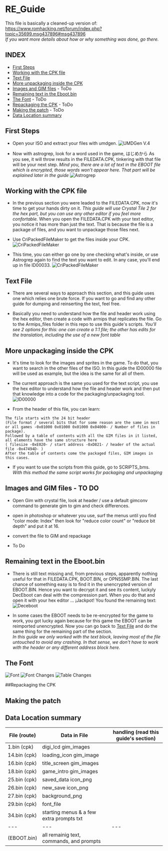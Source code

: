 # RE_Guide

This file is basically a cleaned-up version of:  
https://www.romhacking.net/forum/index.php?topic=35699.msg437896#msg437896  
*If you want more details about how or why something was done, go there.*

## INDEX 
- [First Steps](#First-Steps)
- [Working with the CPK file](#Working-with-the-CPK-file)
- [Text File](#Text-File)
- [More unpackaging inside the CPK](#More-unpackaging-inside-the-CPK)
- [Images and GIM files](#Images-and-GIM-files) - ToDo
- [Remaining text in the Eboot.bin](#Remaining-text-in-the-Eboot.bin)
- [The Font](#The-Font) - ToDo
- [Repackaging the CPK](#Repackaging-the-CPK) - ToDo
- [Making the patch](#Making-the-patch) - ToDo
- [Data Location summary](#Data-Location-summary)


## First Steps

- Open your ISO and extract your files with umdgen.
![UMDGen V.4](https://imgur.com/bZgTET9.png)

- Now with astrogrep, look for a word used in the game, はじめから
As you see, it will throw results in the FILEDATA.CPK, tinkering with that file will be your next step.
*Mind you, there are a lot of text in the EBOOT file which is encrypted, those words won't appear here. 
That part will be explained later in the guide*
![Astrogrep](https://imgur.com/RCyQVqe.png)


## Working with the CPK file

- In the previous section you were leaded to the FILEDATA.CPK, now it's time to get your hands dirty on it.
*This guide will use Crystal Tile 2 for the hex part, but you can use any other editor if you feel more confortable.*
When you open the FILEDATA.CPK with your text editor, you notice it has more than just the text. That is because the
file is a package of files, and you want to unpackage those files next.

- Use CriPackedFileMaker to get the files inside your CPK.
![CriPackedFileMaker](https://imgur.com/GcipI9C.png)

- This time, you can either go one by one checking what's inside, or use Astrogrep again to find the text you want 
to edit. In any case, you'll end up in file ID00033.
![CriPackedFileMaker](https://imgur.com/7xk7WMG.png)


## Text File

- There are several ways to approach this section, and this guide uses one which relies one brute force. 
If you want to go and find any other guide for dumping and reinserting the text, feel free.

- Basically you need to understand how the file and header work using the hex editor, then create a code with 
armips that replicates the file. Go to the Armips_files folder in this repo to use this guide's scripts. 
*You'll see 2 options for this: one can create a 1:1 file; the other has edits for the translation, including 
the use of a new font table*


## More unpackaging inside the CPK

- It's time to look for the images and sprites in the game. To do that, you want to search in the other files of 
the ISO. In this guide the ID00000 file will be used as example, but the idea is the same for all of them.

- The current approach is the same you used for the text script, you use the hex editor to understand how the file and
header work and then put that knowledge into a code for the packaging/unpackaging tool.
![ID00000](https://imgur.com/xLBbtRo.png)

- From the header of this file, you can learn:  
````
The file starts with the 24 bit header  
(File format / several bits that for some reason are the same in most or all games -0x01000 0x01000 0x01000 0x04000- / Number of files in package).  
Followed by a table of contents with all the GIM files in it listed, all elements have the same structure here  
( filesize -0xE020- / start address -0xD821- / header of the actual file -0x47494D- )  
After the table of contents come the packaged files, GIM images in this cases. 
```` 

- If you want to use the scripts from this guide, go to SCRIPTS_bms.  
*With this method the same script works for packaging and unpackaging*

## Images and GIM files            - TO DO

- Open Gim with crystal file, look at header / use a default gimconv command to generate gim to gim and check differences.

- open in photoshop or whatever you use, surf the menus until you find "color mode: Index" then look for 
"reduce color count" or "reduce bit depth" and put it at 16.

- convert the file to GIM and repackage

- To Do

## Remaining text in the Eboot.bin

- There is still text missing and, from previous steps, apparently nothing useful for that in FILEDATA.CPK, BOOT.BIN, or OPNSSMP.BIN. The last chance of something easy is to find it in the unencrypted version of EBOOT.BIN. Hence you
want to decrypt it and see its content, luckyly DecEboot can deal with the compression part. When you do that and open it with your hex editor ...  ¡Jackpot! You found the remaining text:
![Deceboot](https://imgur.com/S3CZJmz.png)

- In some cases the EBOOT needs to be re-encrypted for the game to work, you got lucky again because for this game 
the EBOOT can be reimported unencrypted. Now you can go back to [Text File](#Text-File) and do the same thing for the 
remaining part of the section.  
*In this guide we only worked with the text block, leaving most of the file untouched to avoid any crashing.
In that sense, we don't have to work with the header or any different address block here.*


## The Font
![Font](https://imgur.com/MT729WV.png)
![Font Changes](https://imgur.com/QXbW2ig.png)
![Table Changes](https://imgur.com/CjXA0uX.png)



##Repackaging the CPK

## Making the patch

## Data Location summary

| File (route) | Data in File | handling (read this guide's section)
|---|---|---|
| 1.bin (cpk)  | digi_lcd gim_images |
| 14.bin (cpk) | loading_icon gim_image |
| 16.bin (cpk) | title_screen gim_images | 
| 18.bin (cpk) | game_intro gim_images |
| 25.bin (cpk) | saved_data icon_png |
| 26.bin (cpk) | new_save icon_png |
| 27.bin (cpk) | background_png |
| 29.bin (cpk) | font_file |
| 34.bin (cpk) |  starting menus & a few extra prompts txt |
|---|---|---|
| (EBOOT.bin) | all remainig text, commands, and prompts |



